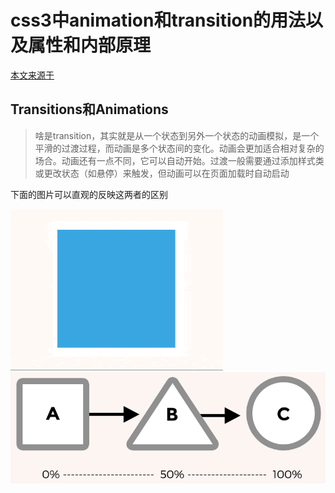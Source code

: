 # css3中animation和transition的用法以及属性和内部原理

[本文来源于](https://h-wakanda.github.io/css-animation-101-cn)

## Transitions和Animations

> 啥是transition，其实就是从一个状态到另外一个状态的动画模拟，是一个平滑的过渡过程，而动画是多个状态间的变化。动画会更加适合相对复杂的场合。动画还有一点不同，它可以自动开始。过渡一般需要通过添加样式类或更改状态（如悬停）来触发，但动画可以在页面加载时自动启动

下面的图片可以直观的反映这两者的区别

![transition](../assets/image/ab-min.gif)
![animation](../assets/image/abc.png)
